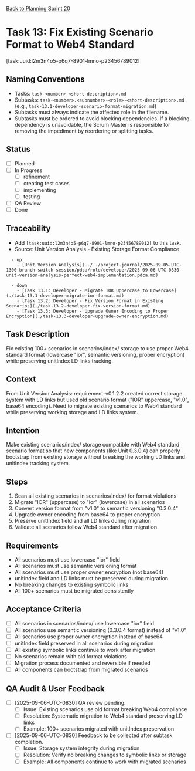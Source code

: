 [Back to Planning Sprint 20](./planning-2025-09-06-UTC-0730.md)

# Task 13: Fix Existing Scenario Format to Web4 Standard
[task:uuid:l2m3n4o5-p6q7-8901-lmno-p23456789012]

## Naming Conventions
- Tasks: `task-<number>-<short-description>.md`
- Subtasks: `task-<number>.<subnumber>-<role>-<short-description>.md` (e.g., `task-13.1-developer-scenario-format-migration.md`)
- Subtasks must always indicate the affected role in the filename.
- Subtasks must be ordered to avoid blocking dependencies. If a blocking dependency is unavoidable, the Scrum Master is responsible for removing the impediment by reordering or splitting tasks.

## Status
- [ ] Planned
- [ ] In Progress
  - [ ] refinement
  - [ ] creating test cases
  - [ ] implementing
  - [ ] testing
- [ ] QA Review
- [ ] Done

## Traceability
- Add `[task:uuid:l2m3n4o5-p6q7-8901-lmno-p23456789012]` to this task.
- Source: Unit Version Analysis - Existing Storage Format Compliance
```
  - up
    - [Unit Version Analysis](../../project.journal/2025-09-05-UTC-1300-branch-switch-session/pdca/role/developer/2025-09-06-UTC-0830-unit-version-analysis-perfect-web4-implementation.pdca.md)
```
```
  - down
    - [Task 13.1: Developer - Migrate IOR Uppercase to Lowercase](./task-13.1-developer-migrate-ior-format.md)
    - [Task 13.2: Developer - Fix Version Format in Existing Scenarios](./task-13.2-developer-fix-version-format.md)
    - [Task 13.3: Developer - Upgrade Owner Encoding to Proper Encryption](./task-13.3-developer-upgrade-owner-encryption.md)
```

## Task Description
Fix existing 100+ scenarios in scenarios/index/ storage to use proper Web4 standard format (lowercase "ior", semantic versioning, proper encryption) while preserving unitIndex LD links tracking.

## Context
From Unit Version Analysis: requirement-v0.1.2.2 created correct storage system with LD links but used old scenario format ("IOR" uppercase, "v1.0", base64 encoding). Need to migrate existing scenarios to Web4 standard while preserving working storage and LD links system.

## Intention
Make existing scenarios/index/ storage compatible with Web4 standard scenario format so that new components (like Unit 0.3.0.4) can properly bootstrap from existing storage without breaking the working LD links and unitIndex tracking system.

## Steps
1. Scan all existing scenarios in scenarios/index/ for format violations
2. Migrate "IOR" (uppercase) to "ior" (lowercase) in all scenarios
3. Convert version format from "v1.0" to semantic versioning "0.3.0.4"
4. Upgrade owner encoding from base64 to proper encryption
5. Preserve unitIndex field and all LD links during migration
6. Validate all scenarios follow Web4 standard after migration

## Requirements
- All scenarios must use lowercase "ior" field
- All scenarios must use semantic versioning format
- All scenarios must use proper owner encryption (not base64)
- unitIndex field and LD links must be preserved during migration
- No breaking changes to existing symbolic links
- All 100+ scenarios must be migrated consistently

## Acceptance Criteria
- [ ] All scenarios in scenarios/index/ use lowercase "ior" field
- [ ] All scenarios use semantic versioning (0.3.0.4 format) instead of "v1.0"
- [ ] All scenarios use proper owner encryption instead of base64
- [ ] unitIndex field preserved in all scenarios during migration
- [ ] All existing symbolic links continue to work after migration
- [ ] No scenarios remain with old format violations
- [ ] Migration process documented and reversible if needed
- [ ] All components can bootstrap from migrated scenarios

## QA Audit & User Feedback
- [ ] [2025-09-06-UTC-0830] QA review pending.
  - [ ] Issue: Existing scenarios use old format breaking Web4 compliance
  - [ ] Resolution: Systematic migration to Web4 standard preserving LD links
  - [ ] Example: 100+ scenarios migrated with unitIndex preservation
- [ ] [2025-09-06-UTC-0830] Feedback to be collected after subtask completion.
  - [ ] Issue: Storage system integrity during migration
  - [ ] Resolution: Verify no breaking changes to symbolic links or storage
  - [ ] Example: All components continue to work with migrated scenarios
